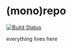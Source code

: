 # (mono)repo
[![Build Status](https://travis-ci.org/lstoll/repo.svg?branch=master)](https://travis-ci.org/lstoll/repo)

everything lives here
